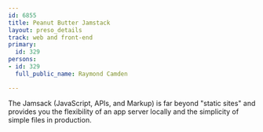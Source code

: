```yaml
---
id: 6855
title: Peanut Butter Jamstack
layout: preso_details
track: web and front-end
primary:
  id: 329
persons:
- id: 329
  full_public_name: Raymond Camden

---
```

The Jamsack (JavaScript, APIs, and Markup) is far beyond "static sites" and provides you the flexibility of an app server locally and the simplicity of simple files in production.